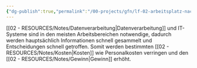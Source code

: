 ```yaml
---
{"dg-publish":true,"permalink":"/00-projects/gfn/lf-02-arbeitsplatz-nach-kundenwunsch-ausstatten/","tags":["GFN","LF02","inProgress","prüfungsrelevant"],"noteIcon":""}
---
```


[[02 - RESOURCES/Notes/Datenverarbeitung\|Datenverarbeitung]] und IT-Systeme sind in den meisten Arbeitsbereichen notwendige, dadurch werden hauptsächlich Informationen schnell gesammelt und Entscheidungen schnell getroffen. Somit werden bestimmten [[02 - RESOURCES/Notes/Kosten\|Kosten]] wie Personalkosten verringen und den [[02 - RESOURCES/Notes/Gewinn\|Gewinn]] erhöht. 

